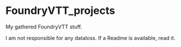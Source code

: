 # FoundryVTT_projects
My gathered FoundryVTT stuff.

I am not responsible for any dataloss. If a Readme is available, read it.
